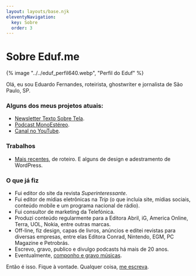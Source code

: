 ```yaml
---
layout: layouts/base.njk
eleventyNavigation:
  key: Sobre
  order: 3
---
```

# Sobre Eduf.me

{% image "../../eduf_perfil640.webp", "Perfil do Eduf" %}

Olá, eu sou Eduardo Fernandes, roteirista, ghostwriter e jornalista de São Paulo, SP.

### Alguns dos meus projetos atuais:

<ul>
    <li><a href="tags/newsletter/" rel="me">Newsletter Texto Sobre Tela</a>.</li>
    <li><a href="tags/monoestereo/"  rel="me">Podcast MonoEstéreo</a>.</li>
    <li><a href="https://www.youtube.com/c/eduardofernandex">Canal no YouTube</a>.</li>
</ul>

### Trabalhos

<ul>
<li><a href="https://eduf.me/trabalho/">Mais recentes</a>, de roteiro. E alguns de design e adestramento de WordPress.</li>
</ul>

### O que já fiz

- Fui editor do site da revista <em>Superinteressante</em>.
- Fui editor de mídias eletrônicas na <em>Trip</em> (o que incluía site, mídias sociais, conteúdo mobile e um programa nacional de rádio).
- Fui consultor de marketing da Telefónica.
- Produzi conteúdo regularmente para a Editora Abril, iG, America Online, Terra, UOL, Nokia, entre outras marcas.
- Off-line, fiz design, capas de livros, anúncios e editei revistas para diversas empresas, entre elas Editora Conrad, Nintendo, EGM, PC Magazine e Petrobrás.
- Escrevo, gravo, publico e divulgo podcasts há mais de 20 anos.
- Eventualmente, <a href="https://soundcloud.com/eduf" rel="me">componho e gravo músicas</a>.

Então é isso. Fique à vontade. Qualquer coisa, <a href="&#109;&#97;&#105;&#108;&#116;&#111;&#58;&#101;&#100;&#117;&#102;&#64;&#101;&#100;&#117;&#102;&#46;&#109;&#101;">me escreva</a>.